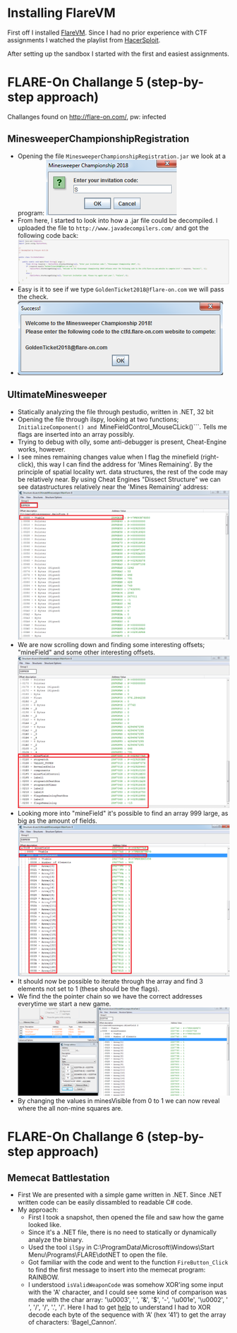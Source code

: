 # Installing FlareVM

First off I installed [FlareVM](https://github.com/fireeye/flare-vm). Since I had no prior experience with CTF assignments I watched the playlist from [HacerSploit](https://www.youtube.com/watch?v=ZKObRxxbOCQ&list=PLBf0hzazHTGMSlOI2HZGc08ePwut6A2Io).

After setting up the sandbox I started with the first and easiest assignments.

# FLARE-On Challange 5 (step-by-step approach)

Challanges found on http://flare-on.com/, pw: infected

## MinesweeperChampionshipRegistration

 - Opening the file ```MinesweeperChampionshipRegistration.jar``` we look at a program: ![alt text](https://github.com/Ctrl-Alt-1337/CTF/blob/master/MinesweeperChampionship1.png)
 - From here, I started to look into how a .jar file could be decompiled. I uploaded the file to ```http://www.javadecompilers.com/``` and got the following code back: ![alt text](https://github.com/Ctrl-Alt-1337/CTF/blob/master/MinesweeperChampionship2.png)
 - Easy is it to see if we type ```GoldenTicket2018@flare-on.com``` we will pass the check. 
 - ![alt text](https://github.com/Ctrl-Alt-1337/CTF/blob/master/MinesweeperChampionship3.png)

## UltimateMinesweeper

- Statically analyzing the file through pestudio, written in .NET, 32 bit
- Opening the file through ilspy, looking at two functions; ```InitializeComponent() and ```MineFieldControl_MouseCLick()```. Tells me flags are inserted into an array possibly.
- Trying to debug with olly, some anti-debugger is present, Cheat-Engine works, however.
- I see mines remaining changes value when I flag the minefield (right-click), this way I can find the address for 'Mines Remaining'. By the principle of spatial locality wrt. data structures, the rest of the code may be relatively near. By using Cheat Engines "Dissect Structure" we can see datastructures relatively near the 'Mines Remaining' address:
![alt text](https://github.com/Ctrl-Alt-1337/CTF/blob/master/UltimateMinesweeper1.png)
- We are now scrolling down and finding some interesting offsets; "mineField" and some other interesting offsets. 
![alt text](https://github.com/Ctrl-Alt-1337/CTF/blob/master/UltimateMinesweeper2.png)
- Looking more into "mineField" it's possible to find an array 999 large, as big as the amount of fields. 
![alt text](https://github.com/Ctrl-Alt-1337/CTF/blob/master/UltimateMinesweeper3.png)
- It should now be possible to iterate through the array and find 3 elements not set to 1 (these should be the flags).
- We find the the pointer chain so we have the correct addresses everytime we start a new game.
![alt text](https://github.com/Ctrl-Alt-1337/CTF/blob/master/UltimateMinesweeper4.png)
- By changing the values in minesVisible from 0 to 1 we can now reveal where the all non-mine squares are.


# FLARE-On Challange 6 (step-by-step approach)

## Memecat Battlestation

- First We are presented with a simple game written in .NET. Since .NET written code can be easily dissambled to readable C# code.
- My approach:
  - First I took a snapshot, then opened the file and saw how the game looked like.
  - Since it's a .NET file, there is no need to statically or dynamically analyze the binary.
  - Used the tool ```ilSpy``` in C:\ProgramData\Microsoft\Windows\Start Menu\Programs\FLARE\dotNET to open the file.
  - Got familiar with the code and went to the function ```FireButton_Click``` to find the first message to insert into the memecat program: RAINBOW.
  - I understood ```isValidWeaponCode``` was somehow XOR'ing some input with the 'A' character, and I could see some kind of comparison was made with the char array: '\u0003', ' ', '&', '$', '-', '\u001e', '\u0002', ' ', '/', '/', '.', '/'. Here I had to get [help](https://www.fireeye.com/content/dam/fireeye-www/blog/pdfs/FlareOn6_Challenge1_Solution_MemecatBattlestation.pdf) to understand I had to XOR decode each byte of the sequence with ‘A’ (hex ‘41’) to get the array of characters: ‘Bagel_Cannon’.

   

  
  
  





